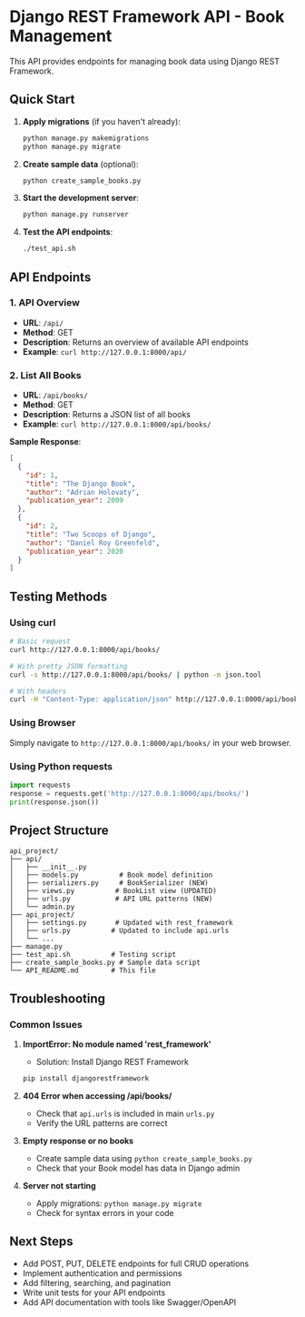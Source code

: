 # Django REST Framework API - Book Management

This API provides endpoints for managing book data using Django REST Framework.

## Quick Start

1. **Apply migrations** (if you haven't already):
   ```bash
   python manage.py makemigrations
   python manage.py migrate
   ```

2. **Create sample data** (optional):
   ```bash
   python create_sample_books.py
   ```

3. **Start the development server**:
   ```bash
   python manage.py runserver
   ```

4. **Test the API endpoints**:
   ```bash
   ./test_api.sh
   ```

## API Endpoints

### 1. API Overview
- **URL**: `/api/`
- **Method**: GET
- **Description**: Returns an overview of available API endpoints
- **Example**: `curl http://127.0.0.1:8000/api/`

### 2. List All Books
- **URL**: `/api/books/`
- **Method**: GET
- **Description**: Returns a JSON list of all books
- **Example**: `curl http://127.0.0.1:8000/api/books/`

**Sample Response**:
```json
[
  {
    "id": 1,
    "title": "The Django Book",
    "author": "Adrian Holovaty",
    "publication_year": 2009
  },
  {
    "id": 2,
    "title": "Two Scoops of Django", 
    "author": "Daniel Roy Greenfeld",
    "publication_year": 2020
  }
]
```

## Testing Methods

### Using curl
```bash
# Basic request
curl http://127.0.0.1:8000/api/books/

# With pretty JSON formatting
curl -s http://127.0.0.1:8000/api/books/ | python -m json.tool

# With headers
curl -H "Content-Type: application/json" http://127.0.0.1:8000/api/books/
```

### Using Browser
Simply navigate to `http://127.0.0.1:8000/api/books/` in your web browser.

### Using Python requests
```python
import requests
response = requests.get('http://127.0.0.1:8000/api/books/')
print(response.json())
```

## Project Structure

```
api_project/
├── api/
│   ├── __init__.py
│   ├── models.py          # Book model definition
│   ├── serializers.py     # BookSerializer (NEW)
│   ├── views.py          # BookList view (UPDATED)
│   ├── urls.py           # API URL patterns (NEW)
│   └── admin.py
├── api_project/
│   ├── settings.py       # Updated with rest_framework
│   ├── urls.py          # Updated to include api.urls
│   └── ...
├── manage.py
├── test_api.sh          # Testing script
├── create_sample_books.py # Sample data script
└── API_README.md        # This file
```

## Troubleshooting

### Common Issues

1. **ImportError: No module named 'rest_framework'**
   - Solution: Install Django REST Framework
   ```bash
   pip install djangorestframework
   ```

2. **404 Error when accessing /api/books/**
   - Check that `api.urls` is included in main `urls.py`
   - Verify the URL patterns are correct

3. **Empty response or no books**
   - Create sample data using `python create_sample_books.py`
   - Check that your Book model has data in Django admin

4. **Server not starting**
   - Apply migrations: `python manage.py migrate`
   - Check for syntax errors in your code

## Next Steps

- Add POST, PUT, DELETE endpoints for full CRUD operations
- Implement authentication and permissions  
- Add filtering, searching, and pagination
- Write unit tests for your API endpoints
- Add API documentation with tools like Swagger/OpenAPI
